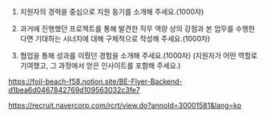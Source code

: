 1. 지원자의 경력을 중심으로 지원 동기를 소개해 주세요.(1000자)

2. 과거에 진행했던 프로젝트를 통해 발견한 직무 역량 상의 강점과 본 업무를 수행한다면 기대하는 시너지에 대해 구체적으로 작성해 주세요.(1000자)

3. 협업을 통해 성과를 이뤘던 경험을 소개해 주세요.(1000자)
(지원자가 어떤 역할로 기여했고, 그 과정에서 얻은 인사이트를 포함해 주세요.)

https://foil-beach-f58.notion.site/BE-Flyer-Backend-d1bea6d0467842769d109563032c3fe7 

https://recruit.navercorp.com/rcrt/view.do?annoId=30001581&lang=ko